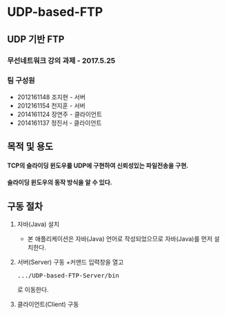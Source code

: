 
# UDP-based-FTP

## UDP 기반 FTP

### 무선네트워크 강의 과제 - 2017.5.25
### 팀 구성원
+ 2012161148 조지현 - 서버
+ 2012161154 천지훈 - 서버
+ 2014161124 장연주 - 클라이언트
+ 2014161137 정진서 - 클라이언트

## 목적 및 용도

#### TCP의 슬라이딩 윈도우를 UDP에 구현하여 신뢰성있는 파일전송을 구현.
#### 슬라이딩 윈도우의 동작 방식을 알 수 있다.

## 구동 절차

1. 자바(Java) 설치
	+ 본 애플리케이션은 자바(Java) 언어로 작성되었으므로 자바(Java)를 먼저 설치한다.

2. 서버(Server) 구동
	+커맨드 입력창을 열고 <pre>.../UDP-based-FTP-Server/bin</pre>로 이동한다.

3. 클라이언트(Client) 구동

